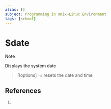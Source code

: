 ```yaml
---
alias: []
subject: Programming in Unix~Linux Environment
tags: [school]
---
```

# $date

>[!note]
> Displays the system date

> [!options] 
> `-s` resets the date and time

## References
1. 
